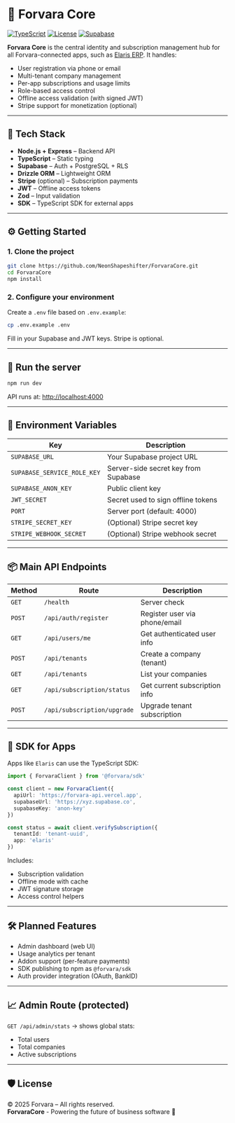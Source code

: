 # 🧭 Forvara Core

[![TypeScript](https://img.shields.io/badge/Language-TypeScript-blue.svg)](https://www.typescriptlang.org/)
[![License](https://img.shields.io/badge/license-Forvara-informational)](https://forvara.dev)
[![Supabase](https://img.shields.io/badge/backend-Supabase-green)](https://supabase.com)

**Forvara Core** is the central identity and subscription management hub for all Forvara-connected apps, such as [Elaris ERP](https://elariis.com). It handles:

- User registration via phone or email
- Multi-tenant company management
- Per-app subscriptions and usage limits
- Role-based access control
- Offline access validation (with signed JWT)
- Stripe support for monetization (optional)

---

## 🧱 Tech Stack

- **Node.js + Express** – Backend API
- **TypeScript** – Static typing
- **Supabase** – Auth + PostgreSQL + RLS
- **Drizzle ORM** – Lightweight ORM
- **Stripe** (optional) – Subscription payments
- **JWT** – Offline access tokens
- **Zod** – Input validation
- **SDK** – TypeScript SDK for external apps

---

## ⚙️ Getting Started

### 1. Clone the project

```bash
git clone https://github.com/NeonShapeshifter/ForvaraCore.git
cd ForvaraCore
npm install
```

### 2. Configure your environment

Create a `.env` file based on `.env.example`:

```bash
cp .env.example .env
```

Fill in your Supabase and JWT keys. Stripe is optional.

---

## 🚀 Run the server

```bash
npm run dev
```

API runs at: [http://localhost:4000](http://localhost:4000)

---

## 🧪 Environment Variables

| Key                       | Description                              |
|---------------------------|------------------------------------------|
| `SUPABASE_URL`            | Your Supabase project URL                |
| `SUPABASE_SERVICE_ROLE_KEY` | Server-side secret key from Supabase |
| `SUPABASE_ANON_KEY`       | Public client key                        |
| `JWT_SECRET`              | Secret used to sign offline tokens       |
| `PORT`                    | Server port (default: 4000)              |
| `STRIPE_SECRET_KEY`       | (Optional) Stripe secret key             |
| `STRIPE_WEBHOOK_SECRET`   | (Optional) Stripe webhook secret         |

---

## 📦 Main API Endpoints

| Method | Route                        | Description                           |
|--------|------------------------------|---------------------------------------|
| `GET`  | `/health`                    | Server check                          |
| `POST` | `/api/auth/register`        | Register user via phone/email         |
| `GET`  | `/api/users/me`             | Get authenticated user info           |
| `POST` | `/api/tenants`              | Create a company (tenant)             |
| `GET`  | `/api/tenants`              | List your companies                   |
| `GET`  | `/api/subscription/status`  | Get current subscription info         |
| `POST` | `/api/subscription/upgrade` | Upgrade tenant subscription           |

---

## 🧰 SDK for Apps

Apps like `Elaris` can use the TypeScript SDK:

```ts
import { ForvaraClient } from '@forvara/sdk'

const client = new ForvaraClient({
  apiUrl: 'https://forvara-api.vercel.app',
  supabaseUrl: 'https://xyz.supabase.co',
  supabaseKey: 'anon-key'
})

const status = await client.verifySubscription({
  tenantId: 'tenant-uuid',
  app: 'elaris'
})
```

Includes:
- Subscription validation
- Offline mode with cache
- JWT signature storage
- Access control helpers

---

## 🛠 Planned Features

- Admin dashboard (web UI)
- Usage analytics per tenant
- Addon support (per-feature payments)
- SDK publishing to npm as `@forvara/sdk`
- Auth provider integration (OAuth, BankID)

---

## 📈 Admin Route (protected)

`GET /api/admin/stats` → shows global stats:
- Total users
- Total companies
- Active subscriptions

---

## 🛡 License

© 2025 Forvara – All rights reserved.  
**ForvaraCore** - Powering the future of business software 🚀
